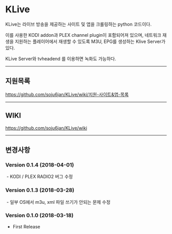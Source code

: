 # KLive
KLive는 라이브 방송을 제공하는 사이트 및 앱을 크롤링하는 python 코드이다.

이를 사용한 KODI addon과 PLEX channel plugin이 포함되어져 있으며, 네트워크 재생을 지원하는 플레이어에서 재생할 수 있도록 M3U, EPG를 생성하는 Klive Server가 있다.

KLive Server와 tvheadend 를 이용하면 녹화도 가능하다.

---
## 지원목록
https://github.com/soju6jan/KLive/wiki/지원-사이트&앱-목록


---
## WIKI
https://github.com/soju6jan/KLive/wiki

---
## 변경사항
### Version 0.1.4 (2018-04-01)
  - KODI / PLEX RADIO2 버그 수정
  
### Version 0.1.3 (2018-03-28)
  - 일부 OS에서 m3u, xml 파일 쓰기가 안되는 문제 수정
  
### Version 0.1.0 (2018-03-18)
  - First Release

